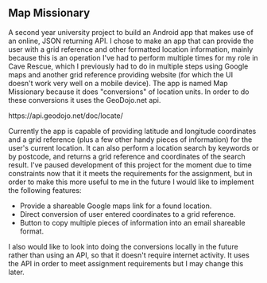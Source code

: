 <h2>Map Missionary</h2>
<p></p>A second year university project to build an Android app that makes use of an online, JSON returning API. I chose to make an app that can provide the user with a grid reference and other formatted location information, mainly because this is an operation I've had to perform multiple times for my role in Cave Rescue, which I previously had to do in multiple steps using Google maps and another grid reference providing website (for which the UI doesn't work very well on a mobile device). The app is named Map Missionary because it does "conversions" of location units. In order to do these conversions it uses the GeoDojo.net api.</p>
<p>https://api.geodojo.net/doc/locate/</p>

<p>Currently the app is capable of providing latitude and longitude coordinates and a grid reference (plus a few other handy pieces of information) for the user's current location. It can also perform a location search by keywords or by postcode, and returns a grid reference and coordinates of the search result. I've paused development of this project for the moment due to time constraints now that it it meets the requirements for the assignment, but in order to make this more useful to me in the future I would like to implement the following features:</p>

- Provide a shareable Google maps link for a found location.
- Direct conversion of user entered coordinates to a grid reference.
- Button to copy multiple pieces of information into an email shareable format.

I also would like to look into doing the conversions locally in the future rather than using an API, so that it doesn't require internet activity. It uses the API in order to meet assignment requirements but I may change this later.

